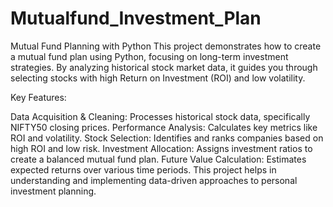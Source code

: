 # Mutualfund_Investment_Plan

Mutual Fund Planning with Python
This project demonstrates how to create a mutual fund plan using Python, focusing on long-term investment strategies. By analyzing historical stock market data, it guides you through selecting stocks with high Return on Investment (ROI) and low volatility.

Key Features:

Data Acquisition & Cleaning: Processes historical stock data, specifically NIFTY50 closing prices.
Performance Analysis: Calculates key metrics like ROI and volatility.
Stock Selection: Identifies and ranks companies based on high ROI and low risk.
Investment Allocation: Assigns investment ratios to create a balanced mutual fund plan.
Future Value Calculation: Estimates expected returns over various time periods.
This project helps in understanding and implementing data-driven approaches to personal investment planning.
